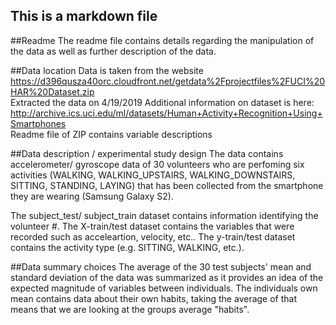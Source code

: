 ## This is a markdown file

##Readme
The readme file contains details regarding the manipulation of the data as well as further description of the data.

##Data location 
Data is taken from the website https://d396qusza40orc.cloudfront.net/getdata%2Fprojectfiles%2FUCI%20HAR%20Dataset.zip  
Extracted the data on 4/19/2019
Additional information on dataset is here: http://archive.ics.uci.edu/ml/datasets/Human+Activity+Recognition+Using+Smartphones  
Readme file of ZIP contains variable descriptions

##Data description / experimental study design
The data contains accelerometer/ gyroscope data of 30 volunteers who are perfoming six activities (WALKING, WALKING_UPSTAIRS, WALKING_DOWNSTAIRS, SITTING, STANDING, LAYING) that has been collected from the smartphone they are wearing (Samsung Galaxy S2).

The subject_test/ subject_train dataset contains information identifying the volunteer #. The X-train/test dataset contains the variables that were recorded such as acceleartion, velocity, etc.. The y-train/test dataset contains the activity type (e.g. SITTING, WALKING, etc.).

##Data summary choices
The average of the 30 test subjects' mean and standard deviation of the data was summarized as it provides an idea of the expected magnitude of variables between individuals. The individuals own mean contains data about their own habits, taking the average of that means that we are looking at the groups average "habits".

